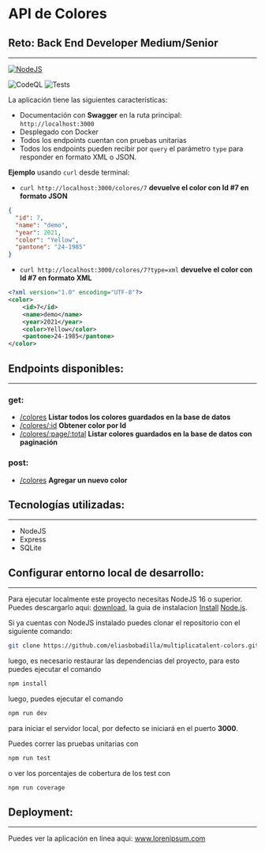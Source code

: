 # API de Colores

## Reto: Back End Developer Medium/Senior

---
[![NodeJS](https://upload.wikimedia.org/wikipedia/commons/thumb/7/7e/Node.js_logo_2015.svg/591px-Node.js_logo_2015.svg.png)](https://nodejs.org)

![CodeQL](https://github.com/eliasbobadilla/nodemon/workflows/CodeQL/badge.svg) ![Tests](https://github.com/eliasbobadilla/nodemon/workflows/Tests/badge.svg)


La aplicación tiene las siguientes características:
- Documentación con **Swagger** en la ruta principal: `http://localhost:3000`
- Desplegado con Docker
- Todos los endpoints cuentan con pruebas unitarias
- Todos los endpoints pueden recibir por `query` el parámetro `type` para responder en formato XML o JSON.

**Ejemplo** usando `curl` desde terminal:

- `curl http://localhost:3000/colores/7` **devuelve el color con Id #7 en formato JSON**

```json
{
  "id": 7,
  "name": "demo",
  "year": 2021,
  "color": "Yellow",
  "pantone": "24-1985"
}
```

- `curl http://localhost:3000/colores/7?type=xml` **devuelve el color con Id #7 en formato XML**

```xml
<?xml version="1.0" encoding="UTF-8"?>
<color>
    <id>7</id>
    <name>demo</name>
    <year>2021</year>
    <color>Yellow</color>
    <pantone>24-1985</pantone>
</color>
  ```

## Endpoints disponibles:

---
### get:
- [/colores]() **Listar todos los colores guardados en la base de datos**
- [/colores/:id]() **Obtener color por Id**
- [/colores/:page/:total]() **Listar colores guardados en la base de datos con paginación**

### post:
- [/colores]() **Agregar un nuevo color**

## Tecnologías utilizadas:

---
- NodeJS
- Express
- SQLite

## Configurar entorno local de desarrollo:

---
Para ejecutar localmente este proyecto necesitas NodeJS 16 o superior. Puedes descargarlo aqui: 
[download](https://nodejs.org/en/download), la guia de instalacion [Install](https://docs.npmjs.com/downloading-and-installing-node-js-and-npm) [Node.js](https://nodejs.org).

Si ya cuentas con NodeJS instalado puedes clonar el repositorio con el siguiente comando:
```bash
git clone https://github.com/eliasbobadilla/multiplicatalent-colors.git && cd multiplicatalent-colors
```

luego, es necesario restaurar las dependencias del proyecto, 
para esto puedes ejecutar el comando
```bash
npm install
```
luego, puedes ejecutar el comando
```bash
npm run dev
```
para iniciar el servidor local, por defecto se iniciará en el puerto **3000**.

Puedes correr las pruebas unitarias con
```bash
npm run test
```
o ver los porcentajes de cobertura de los test con
```bash
npm run coverage
```

## Deployment:

---
Puedes ver la aplicación en linea aqui: www.lorenipsum.com



